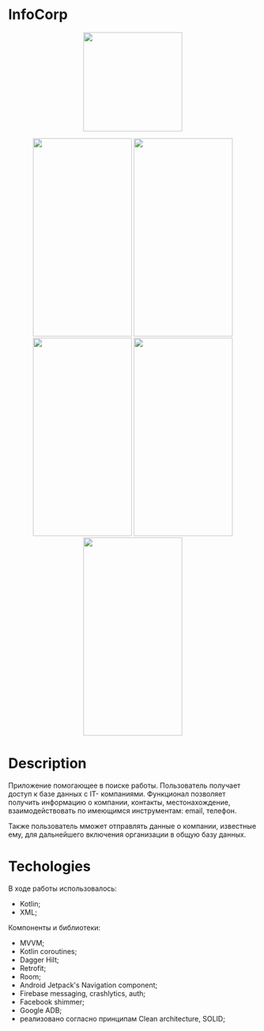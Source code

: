 # InfoCorp

<p align="center">
  <img src="https://i.imgur.com/Wnc4yDS.png" width="200" height ="200">
</p>

<p align="center">
   <img src="https://i.imgur.com/k0ooXDl.png" width="200" height ="400">
   <img src="https://i.imgur.com/Mn6VOx9.png" width="200" height ="400">
   <img src="https://i.imgur.com/Yfbr4x1.png" width="200" height ="400">
   <img src="https://i.imgur.com/f8U4Wjs.png" width="200" height ="400">
   <img src="https://i.imgur.com/vCF54XG.png" width="200" height ="400">
</p>

# Description

Приложение помогающее в поиске работы. Пользователь получает доступ к базе данных с IT- компаниями.
Функционал позволяет получить информацию о компании, контакты, местонахождение, взаимодействовать 
по имеющимся инструментам: email, телефон.

Также пользователь мможет отправлять данные о компании, известные ему, для дальнейшего включения организации в общую
базу данных.

# Techologies

В ходе работы использовалось:

- Kotlin;
- XML;

Компоненты  и библиотеки:
- MVVM;
- Kotlin coroutines;
- Dagger Hilt;
- Retrofit;
- Room;
- Android Jetpack's Navigation component;
- Firebase messaging, crashlytics, auth;
- Facebook shimmer;
- Google ADB;
- реализовано согласно принципам Clean architecture, SOLID;
